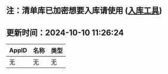 ## 注：清单库已加密想要入库请使用 ([入库工具](https://github.com/BlankTMing/ManifestAutoUpdate/releases))

## 更新时间：2024-10-10 11:26:24
| AppID | 名称 | 类型  |
| :-------------------- | :----------------------------- | :----------- |
| 无 | 无 | 无 |
